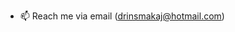 
- 📫 Reach me via email (drinsmakaj@hotmail.com)

<!---
valdrin18/valdrin18 is a ✨ special ✨ repository because its `README.md` (this file) appears on your GitHub profile.
You can click the Preview link to take a look at your changes.
--->
